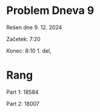 # Problem Dneva 9

Rešen dne 9. 12. 2024

Začetek: 7:20

Konec: 8:10 1. del, 

# Rang

Part 1: 18584

Part 2: 18007